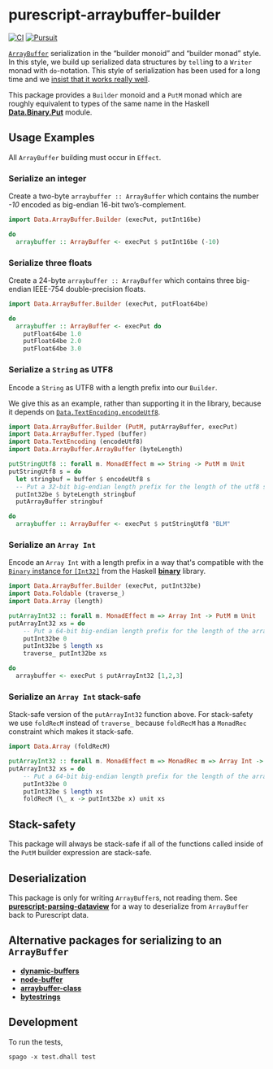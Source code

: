 # purescript-arraybuffer-builder

[![CI](https://github.com/jamesdbrock/purescript-arraybuffer-builder/workflows/CI/badge.svg?branch=master)](https://github.com/jamesdbrock/purescript-arraybuffer-builder/actions)
[![Pursuit](http://pursuit.purescript.org/packages/purescript-arraybuffer-builder/badge)](http://pursuit.purescript.org/packages/purescript-arraybuffer-builder/)


[`ArrayBuffer`](https://developer.mozilla.org/en-US/docs/Web/JavaScript/Reference/Global_Objects/ArrayBuffer)
serialization in the “builder monoid” and “builder monad” style.
In this style, we build up serialized data structures by `tell`ing to
a `Writer` monad with `do`-notation. This style of serialization
has been used for a long time and we [insist that it works really well](https://wiki.haskell.org/Do_notation_considered_harmful#Library_design).

This package provides a `Builder` monoid and a `PutM` monad which are roughly
equivalent to types of the same name in the Haskell
[__Data.Binary.Put__](https://hackage.haskell.org/package/binary/docs/Data-Binary-Put.html)
module.

## Usage Examples

All `ArrayBuffer` building must occur in `Effect`.

### Serialize an integer

Create a two-byte `arraybuffer :: ArrayBuffer` which contains the number *-10* encoded as big-endian 16-bit two’s-complement.
```purescript
import Data.ArrayBuffer.Builder (execPut, putInt16be)

do
  arraybuffer :: ArrayBuffer <- execPut $ putInt16be (-10)
```

### Serialize three floats

Create a 24-byte `arraybuffer :: ArrayBuffer` which contains three big-endian
IEEE-754 double-precision floats.

```purescript
import Data.ArrayBuffer.Builder (execPut, putFloat64be)

do
  arraybuffer :: ArrayBuffer <- execPut do
    putFloat64be 1.0
    putFloat64be 2.0
    putFloat64be 3.0
```

### Serialize a `String` as UTF8

Encode a `String` as UTF8 with a length prefix into our `Builder`.

We give this as an example, rather than supporting it in the library, because
it depends on
[`Data.TextEncoding.encodeUtf8`](https://pursuit.purescript.org/packages/purescript-text-encoding/docs/Data.TextEncoding#v:encodeUtf8).

```purescript
import Data.ArrayBuffer.Builder (PutM, putArrayBuffer, execPut)
import Data.ArrayBuffer.Typed (buffer)
import Data.TextEncoding (encodeUtf8)
import Data.ArrayBuffer.ArrayBuffer (byteLength)

putStringUtf8 :: forall m. MonadEffect m => String -> PutM m Unit
putStringUtf8 s = do
  let stringbuf = buffer $ encodeUtf8 s
  -- Put a 32-bit big-endian length prefix for the length of the utf8 string, in bytes.
  putInt32be $ byteLength stringbuf
  putArrayBuffer stringbuf

do
  arraybuffer :: ArrayBuffer <- execPut $ putStringUtf8 "BLM"
```

### Serialize an `Array Int`

Encode an `Array Int` with a length prefix in a
way that's compatible with the
[`Binary` instance for `[Int32]`](https://hackage.haskell.org/package/binary/docs/Data-Binary.html#t:Binary)
from the Haskell
[__binary__](https://hackage.haskell.org/package/binary)
library.

```purescript
import Data.ArrayBuffer.Builder (execPut, putInt32be)
import Data.Foldable (traverse_)
import Data.Array (length)

putArrayInt32 :: forall m. MonadEffect m => Array Int -> PutM m Unit
putArrayInt32 xs = do
    -- Put a 64-bit big-endian length prefix for the length of the array.
    putInt32be 0
    putInt32be $ length xs
    traverse_ putInt32be xs

do
  arraybuffer <- execPut $ putArrayInt32 [1,2,3]
```

### Serialize an `Array Int` stack-safe

Stack-safe version of the `putArrayInt32` function above. For stack-safety
we use `foldRecM` instead of `traverse_` because `foldRecM` has a `MonadRec`
constraint which makes it stack-safe.

```purescript
import Data.Array (foldRecM)

putArrayInt32 :: forall m. MonadEffect m => MonadRec m => Array Int -> PutM m Unit
putArrayInt32 xs = do
    -- Put a 64-bit big-endian length prefix for the length of the array.
    putInt32be 0
    putInt32be $ length xs
    foldRecM (\_ x -> putInt32be x) unit xs
```

## Stack-safety

This package will always be stack-safe if all of the functions called inside
of the `PutM` builder expression are stack-safe.

## Deserialization

This package is only for writing `ArrayBuffer`s, not reading them.
See
[__purescript-parsing-dataview__](https://pursuit.purescript.org/packages/purescript-parsing-dataview/)
for a way to deserialize from `ArrayBuffer` back to Purescript data.

## Alternative packages for serializing to an `ArrayBuffer`

* [__dynamic-buffers__](https://pursuit.purescript.org/packages/purescript-dynamic-buffers)
* [__node-buffer__](https://pursuit.purescript.org/packages/purescript-node-buffer)
* [__arraybuffer-class__](https://pursuit.purescript.org/packages/purescript-arraybuffer-class)
* [__bytestrings__](https://pursuit.purescript.org/packages/purescript-bytestrings/)

## Development

To run the tests,

```shell
spago -x test.dhall test
```
